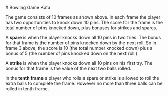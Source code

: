 ﻿﻿# Bowling Game Kata

The game consists of 10 frames as shown above. 
In each frame the player has two opportunities to knock down 10 pins. 
The score for the frame is the total number of pins knocked down, 
plus bonuses for strikes and spares.

A **spare** is when the player knocks down all 10 pins in two tries. 
The bonus for that frame is the number of pins knocked down by the next roll. 
So in frame 3 above, the score is 10 (the total number knocked down) plus a bonus of 5 
(the number of pins knocked down on the next roll.)

A **strike** is when the player knocks down all 10 pins on his first try. 
The bonus for that frame is the value of the next two balls rolled.

In the **tenth frame** a player who rolls a spare or strike is allowed to roll the extra
balls to complete the frame.
However no more than three balls can be rolled in tenth frame.
